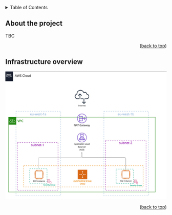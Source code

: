 <a name="readme-top"></a>

<!-- TABLE OF CONTENTS -->
<details>
  <summary>Table of Contents</summary>
  <ol>
    <li><a href="#about-the-project">About the project</a></li>
    <li><a href="#infrastucture-overview">Infrastructure overview</a></li>
  </ol>
</details>


<!-- ABOUT THE PROJECT -->
## About the project

TBC

<p align="right">(<a href="#readme-top">back to top</a>)</p>

## Infrastructure overview

![Infrastructure overview](./doc/images/aws_infrastructure.jpg "Infrastructure overview")

<p align="right">(<a href="#readme-top">back to top</a>)</p>
